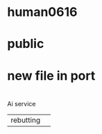 # human0616
# public
# new file in port
# <html>
<tbody>
<tr><td width="20px;"font size="40pxgi";>Ai service
</td></tr>
<table>
<tr>
<td>
rebutting
<td>
</tr>
</table>
</tbody>
